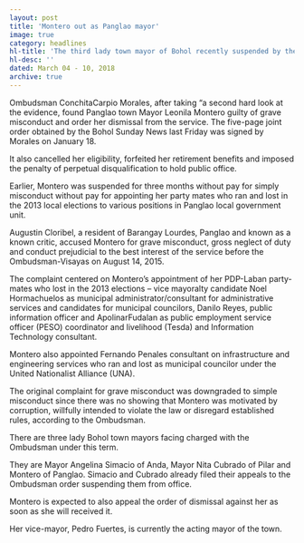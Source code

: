 ```yaml
---
layout: post
title: 'Montero out as Panglao mayor'
image: true
category: headlines
hl-title: 'The third lady town mayor of Bohol recently suspended by the Ombudsman from service has been upgraded to the penalty of dismissal and perpetual disqualification to hold public office.'
hl-desc: ''
dated: March 04 - 10, 2018
archive: true
---
```


Ombudsman ConchitaCarpio Morales, after taking “a second hard look at the evidence, found Panglao town Mayor Leonila Montero guilty of grave misconduct and order her dismissal from the service.
The five-page joint order obtained by the Bohol Sunday News last Friday was signed by Morales on January 18.

It also cancelled her eligibility, forfeited her retirement benefits and imposed the penalty of perpetual disqualification to hold public office.

Earlier, Montero was suspended for three months without pay for simply misconduct without pay for appointing her party mates who ran and lost in the 2013 local elections to various positions in Panglao local government unit.

Augustin Cloribel, a resident of Barangay Lourdes, Panglao and known as a known critic, accused Montero for grave misconduct, gross neglect of duty and conduct prejudicial to the best interest of the service before the Ombudsman-Visayas on August 14, 2015.

The complaint centered on Montero’s appointment of her PDP-Laban party-mates who lost in the 2013 elections – vice mayoralty candidate Noel Hormachuelos as municipal administrator/consultant for administrative services and candidates for municipal councilors, Danilo Reyes, public information officer and ApolinarFudalan as public employment service officer (PESO) coordinator and livelihood (Tesda) and Information Technology consultant.

Montero also appointed Fernando Penales consultant on infrastructure and engineering services who ran and lost as municipal councilor under the United Nationalist Alliance (UNA).

The original complaint for grave misconduct was downgraded to simple misconduct since there was no showing that Montero was motivated by corruption, willfully intended to violate the law or disregard established rules, according to the Ombudsman.

There are three lady Bohol town mayors facing charged with the Ombudsman under this term. 

They are Mayor Angelina Simacio of Anda, Mayor Nita Cubrado of Pilar and Montero of Panglao. Simacio and Cubrado already filed their appeals to the Ombudsman order suspending them from office.

Montero is expected to also appeal the order of dismissal against her as soon as she will received it.

Her vice-mayor, Pedro Fuertes, is currently the acting mayor of the town.


